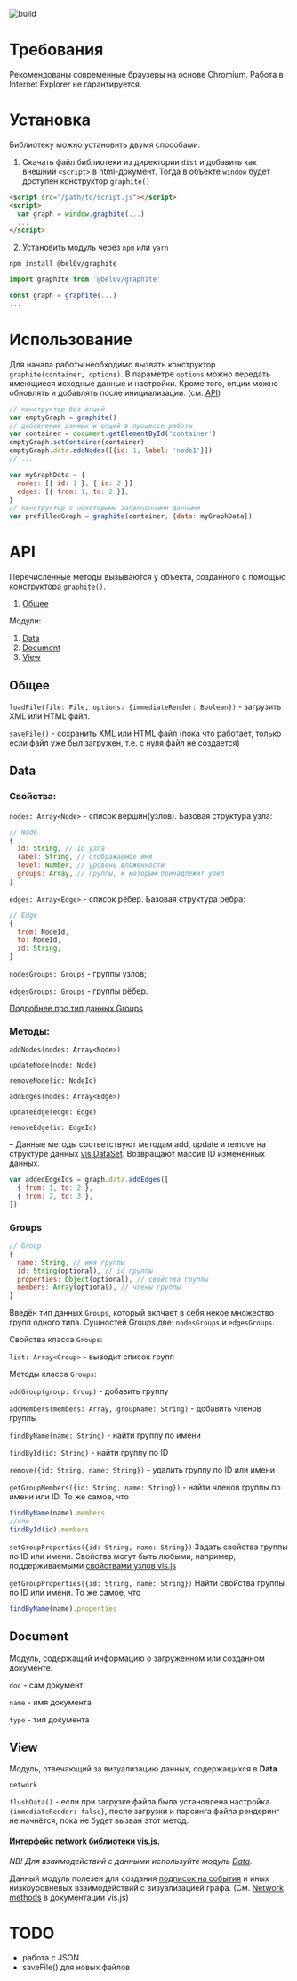 

![build](https://img.shields.io/circleci/build/github/bel0v/graphite?style=flat)

# Требования

Рекомендованы современные браузеры на основе Chromium. Работа в Internet Explorer не гарантируется.

# Установка
Библиотеку можно установить двумя способами:

1) Скачать файл библиотеки из директории `dist` и добавить как внешний `<script>` в html-документ. Тогда в объекте `window` будет доступен конструктор `graphite()`

```html
<script src="/path/to/script.js"></script>
<script>
  var graph = window.graphite(...)
  ...
</script>
```

2) Установить модуль через `npm` или `yarn`

```shell
npm install @bel0v/graphite
```

```javascript
import graphite from '@bel0v/graphite'

const graph = graphite(...)
...
```

# Использование

Для начала работы необходимо вызвать конструктор `graphite(container, options)`. В параметре `options` можно передать имеющиеся исходные данные и настройки. Кроме того, опции можно обновлять и добавлять после инициализации. (см. [API](#API))

```javascript
// конструктор без опций
var emptyGraph = graphite()
// добавление данных и опций в процессе работы
var container = document.getElementById('container')
emptyGraph.setContainer(container)
emptyGraph.data.addNodes([{id: 1, label: 'node1'}])
// ...

var myGraphData = {
  nodes: [{ id: 1 }, { id: 2 }]
  edges: [{ from: 1, to: 2 }],
}
// конструктор с некоторыми заполненными данными
var prefilledGraph = graphite(container, {data: myGraphData})
```

# API

Перечисленные методы вызываются у объекта, созданного с помощью конструктора `graphite()`.

1. [Общее](#общее)

Модули:
1. [Data](#data)
2. [Document](#document)
3. [View](#view)

## Общее

`loadFile(file: File, options: {immediateRender: Boolean})` - загрузить XML или HTML файл.

`saveFile()` - сохранить XML или HTML файл (пока что работает, только если файл уже был загружен, т.е. с нуля файл не создается)

## Data

### Свойства:

`nodes: Array<Node>` - список вершин(узлов). Базовая структура узла:
  ```javascript
  // Node
  {
    id: String, // ID узла
    label: String, // отображаемое имя
    level: Number, // уровень вложенности
    groups: Array, // группы, к которым принадлежит узел
  }
  ```

`edges: Array<Edge>` - список рёбер. Базовая структура ребра:
  ```javascript
  // Edge
  {
    from: NodeId,
    to: NodeId,
    id: String,
  }
  ```

`nodesGroups: Groups` - группы узлов;

`edgesGroups: Groups` - группы рёбер.

[Подробнее про тип данных Groups](#Groups)

### Методы:

`addNodes(nodes: Array<Node>)`

`updateNode(node: Node)`

`removeNode(id: NodeId)`

`addEdges(nodes: Array<Edge>)`

`updateEdge(edge: Edge)`

`removeEdge(id: EdgeId)`

– Данные методы соответствуют методам add, update и remove на структуре данных [vis.DataSet](https://visjs.github.io/vis-data/data/dataset.html). Возвращают массив ID измененных данных.

```javascript
var addedEdgeIds = graph.data.addEdges([
  { from: 1, to: 2 },
  { from: 2, to: 3 },
])
```

### Groups

```javascript
// Group
{
  name: String, // имя группы
  id: String(optional), // id группы
  properties: Object(optional), // свойства группы
  members: Array(optional), // члены группы
}
```
Введён тип данных `Groups`, который вклчает в себя некое множество групп одного типа. Сущностей Groups две: `nodesGroups` и `edgesGroups`.

Свойства класса `Groups`:

`list: Array<Group>` - выводит список групп

Методы класса `Groups`:


`addGroup(group: Group)` - добавить группу

`addMembers(members: Array, groupName: String)` - добавить членов группы

`findByName(name: String)` - найти группу по имени

`findById(id: String)` - найти группу по ID

 `remove({id: String, name: String})` - удалить группу по ID или имени

 `getGroupMembers({id: String, name: String})` - найти членов группы по имени или ID. То же самое, что
 ```javascript
 findByName(name).members
 //или
findById(id).members
 ```

 `setGroupProperties({id: String, name: String})` Задать свойства группы по ID или имени. Свойства могут быть любыми, например, поддерживаемыми [свойствами узлов vis.js](https://visjs.github.io/vis-network/docs/network/nodes.html)

 `getGroupProperties({id: String, name: String})` Найти свойства группы по ID или имени. То же самое, что
 ```javascript
 findByName(name).properties
```

## Document

Модуль, содержащий информацию о загруженном или созданном документе.

`doc` - сам документ

`name` - имя документа

`type` - тип документа

## View

Модуль, отвечающий за визуализацию данных, содержащихся в **Data**.

`network`

`flushData()` - если при загрузке файла была установлена настройка `{immediateRender: false}`,
после загрузки и парсинга файла рендеринг не начнётся, пока не будет вызван этот метод.

#### Интерфейс network библиотеки vis.js.

*NB! Для взаимодействий с данными используйте модуль [Data](#Data).*

Данный модуль полезен для создания [подписок на события](https://visjs.github.io/vis-network/docs/network/#Events) и иных низкоуровневых взаимодействий с визуализацией графа. (См. [Network methods](https://visjs.github.io/vis-network/docs/network/#methods) в документации vis.js)



# TODO

- работа с JSON
- saveFile() для новых файлов